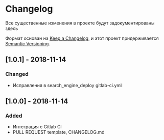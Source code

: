 # Changelog
Все существенные изменения в проекте будут задокументированы здесь

Формат основан на [Keep a Changelog](https://keepachangelog.com/en/1.0.0/),
и этот проект придерживается [Semantic Versioning](https://semver.org/spec/v2.0.0.html).

## [1.0.1] - 2018-11-14
### Changed

- Исправления в search_engine_deploy gitlab-ci.yml

## [1.0.0] - 2018-11-14
### Added

- Интеграция с Gitlab CI
- PULL REQUEST template, CHANGELOG.md
